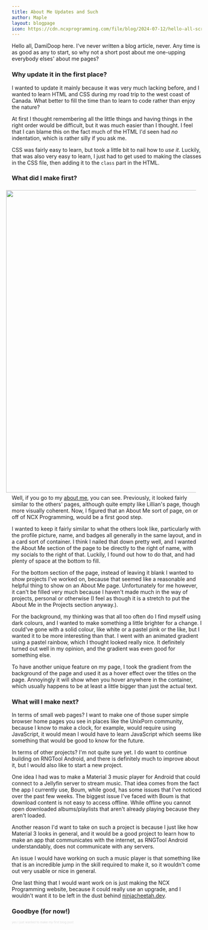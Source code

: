 ```yaml
---
title: About Me Updates and Such
author: Maple
layout: blogpage
icon: https://cdn.ncxprogramming.com/file/blog/2024-07-12/hello-all-screenshot.png
---
```

Hello all, DamiDoop here. I've never written a blog article, never. Any time is as good as any to start, so why not a short post about me one-upping everybody elses' about me pages?

### Why update it in the first place? 
I wanted to update it mainly because it was very much lacking before, and I wanted to learn HTML and CSS during my road trip to the west coast of Canada. What better to fill the time than to learn to code rather than enjoy the nature?

At first I thought remembering all the little things and having things in the right order would be difficult, but it was much easier than I thought. I feel that I can blame this on the fact much of the HTML I'd seen had <i>no</i> indentation, which is rather silly if you ask me.

CSS was fairly easy to learn, but took a little bit to nail how to <i>use it</i>. Luckily, that was also very easy to learn, I just had to get used to making the classes in the CSS file, then adding it to the <code>class</code> part in the HTML.

### What did I make first?
<img style="float: right; padding: 1% 3% 1% 3%; width: 800px; object-fit: scale-down;" src="https://cdn.ncxprogramming.com/file/blog/2024-07-12/hello-all-screenshot.png">
Well, if you go to my <a href="/members/damidoop.html">about me</a>, you can see. Previously, it looked fairly similar to the others' pages, although quite empty like Lillian's page, though more visually coherent. Now, I figured that an About Me sort of page, on or off of NCX Programming, would be a first good step. 

I wanted to keep it fairly similar to what the others look like, particularly with the profile picture, name, and badges all generally in the same layout, and in a card sort of container. I think I nailed that down pretty well, and I wanted the About Me section of the page to be directly to the right of name, with my socials to the right of that. Luckily, I found out how to do that, and had plenty of space at the bottom to fill.

For the bottom section of the page, instead of leaving it blank I wanted to show projects I've worked on, because that seemed like a reasonable and helpful thing to show on an About Me page. Unfortunately for me however, it can't be filled very much because I haven't made much in the way of projects, personal or otherwise (I feel as though it is a stretch to put the About Me in the Projects section anyway.).

For the background, my thinking was that all too often do I find myself using dark colours, and I wanted to make something a little brighter for a change. I could've gone with a solid colour, like white or a pastel pink or the like, but I wanted it to be more interesting than that. I went with an animated gradient using a pastel rainbow, which I thought looked really nice. It definitely turned out well in my opinion, and the gradient was even good for something else.

To have another unique feature on my page, I took the gradient from the background of the page and used it as a hover effect over the titles on the page. Annoyingly it will show when you hover anywhere in the container, which usually happens to be at least a little bigger than just the actual text.

### What will I make next?
In terms of small web pages? I want to make one of those super simple browser home pages you see in places like the UnixPorn community, because I know to make a clock, for example, would require using JavaScript, it would mean I would have to learn JavaScript which seems like something that would be good to know for the future.

In terms of other projects? I'm not quite sure yet. I do want to continue building on RNGTool Android, and there is definitely much to improve about it, but I would also like to start a new project.

One idea I had was to make a Material 3 music player for Android that could connect to a Jellyfin server to stream music. That idea comes from the fact the app I currently use, Boum, while good, has some issues that I've noticed over the past few weeks. The biggest issue I've faced with Boum is that download content is not easy to access offline. While offline you cannot open downloaded albums/playlists that aren't already playing because they aren't loaded.

Another reason I'd want to take on such a project is because I just like how Material 3 looks in general, and it would be a good project to learn how to make an app that communicates with the internet, as RNGTool Android understandably, does not communicate with any servers.

An issue I would have working on such a music player is that something like that is an incredible jump in the skill required to make it, so it wouldn't come out very usable or nice in general.

One last thing that I would want work on is just making the NCX Programming website, because it could really use an upgrade, and I wouldn't want it to be left in the dust behind <a href="ninjacheetah.dev">ninjacheetah.dev</a>.

### Goodbye (for now!)
<p style="font-size:8px; margin-top:-0.5%; color:rgba(190, 190, 190, .5);">yes I just wanted to make my first blog post</p>